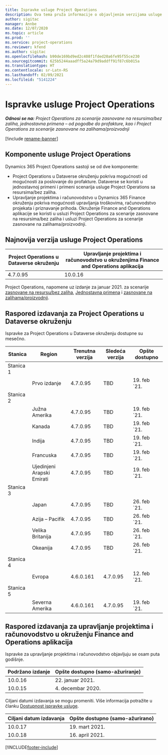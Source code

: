 ```yaml
---
title: Ispravke usluge Project Operations
description: Ova tema pruža informacije o objavljenim verzijama usluge Dynamics 365 Project Operations.
author: sigitac
manager: Annbe
ms.date: 12/07/2020
ms.topic: article
ms.prod: ''
ms.service: project-operations
ms.reviewer: kfend
ms.author: sigitac
ms.openlocfilehash: b90de169bd9ed2c408f1fded20a6fe95f55ce230
ms.sourcegitcommit: 625b5244aaadff5a24a79d9addff91f87c6b015a
ms.translationtype: HT
ms.contentlocale: sr-Latn-RS
ms.lasthandoff: 02/09/2021
ms.locfileid: "5141224"
---
```

# <a name="project-operations-updates"></a>Ispravke usluge Project Operations

_**Odnosi se na:** Project Operations za scenarije zasnovane na resursima/bez zaliha, jednostavna primena – od pogodbe do profakture, kao i Project Operations za scenarije zasnovane na zalihama/proizvodnji_

[!include [rename-banner](~/includes/cc-data-platform-banner.md)]

## <a name="project-operations-components"></a>Komponente usluge Project Operations

Dynamics 365 Project Operations sastoji se od dve komponente:

- Project Operations u Dataverse okruženju pokriva mogućnosti od mogućnosti za poslovanje do profakture. Dataverse se koristi u jednostavnoj primeni i primeni scenarija usluge Project Operations sa resursima/bez zaliha.
- Upravljanje projektima i računovodstvo u Dynamics 365 Finance okruženju pokriva mogućnosti upravljanja troškovima, računovodstvo projekata i priznavanje prihoda. Okruženje Finance and Operations aplikacije se koristi u usluzi Project Operations za scenarije zasnovane na resursima/bez zaliha i usluzi Project Operations za scenarije zasnovane na zalihama/proizvodnji.

## <a name="project-operations-latest-version"></a>Najnovija verzija usluge Project Operations

| Project Operations u Dataverse okruženju | Upravljanje projektima i računovodstvo u okruženjima Finance and Operations aplikacija |
| --- | --- |
| 4.7.0.95 | 10.0.16 |

Project Operations, napomene uz izdanje za januar 2021. za scenarije [zasnovane na resursu/bez zaliha](whats-new-feb-2021-resource-based.md), [Jednostavna primena](../pro/whats-new/whats-new-feb-2021-lite.md) i [zasnovane na zalihama/proizvodnji](../prod-pma/whats-new/whats-new-jan-2021-stocked.md).

## <a name="release-schedule-for-project-operations-on-dataverse-environment"></a>Raspored izdavanja za Project Operations u Dataverse okruženju

Ispravke za Project Operations u Dataverse okruženju dostupne su mesečno. 

| Stanica   | Region        | Trenutna verzija | Sledeća verzija | Opšte dostupno |
|-----------|---------------|-----------------|--------------|---------------------|
| Stanica 1 |   &nbsp;      |    &nbsp;       | &nbsp;       |      &nbsp;         |
|   &nbsp;  | Prvo izdanje |  4.7.0.95       | TBD     | 19. feb ´21.           |
| Stanica 2 |   &nbsp;      |    &nbsp;       | &nbsp;       |      &nbsp;         |
|   &nbsp;  | Južna Amerika |  4.7.0.95       | TBD     | 19. feb ´21.           |
|    &nbsp; | Kanada        |  4.7.0.95       | TBD     | 19. feb ´21.           |
|   &nbsp;  | Indija         |  4.7.0.95       | TBD     | 19. feb ´21.           |
|   &nbsp;  | Francuska         |  4.7.0.95       | TBD     | 19. feb ´21.           |
|   &nbsp;  | Ujedinjeni Arapski Emirati         |  4.7.0.95       | TBD     | 19. feb ´21.           |
| Stanica 3  |      &nbsp;   |     &nbsp;      |     &nbsp;   |      &nbsp;         |
|   &nbsp;  | Japan         |  4.7.0.95       | TBD     | 26. feb ´21.           |
|   &nbsp;  | Azija – Pacifik  |  4.7.0.95       | TBD     | 26. feb ´21.           |
|   &nbsp;  | Velika Britanija |  4.7.0.95       | TBD     | 26. feb ´21.           |
|   &nbsp;  | Okeanija       |  4.7.0.95       | TBD     | 26. feb ´21.           |
| Stanica 4 |     &nbsp;    |     &nbsp;      |     &nbsp;   |      &nbsp;         |
|   &nbsp;  | Evropa        |  4.6.0.161       | 4.7.0.95     | 12. feb ´21.           |
| Stanica 5 |     &nbsp;    |     &nbsp;      |     &nbsp;   |      &nbsp;         |
|   &nbsp;  | Severna Amerika |  4.6.0.161       | 4.7.0.95     | 19. feb ´21.           |

## <a name="release-schedule-for-project-management-and-accounting-in-the-finance-and-operations-apps-environment"></a>Raspored izdavanja za upravljanje projektima i računovodstvo u okruženju Finance and Operations aplikacija

Ispravke za upravljanje projektima i računovodstvo objavljuju se osam puta godišnje.

| Podržano izdanje | Opšte dostupno (samo-ažuriranje) |
| --- | --- |
| 10.0.16 | 22. januar 2021. |
| 10.0.15 | 4. decembar 2020. |


Ciljani datumi izdavanja se mogu promeniti. Više informacija potražite u članku [Dostupnost ispravke usluge](https://docs.microsoft.com/dynamics365/fin-ops-core/fin-ops/get-started/public-preview-releases?toc=/dynamics365/finance/toc.json).

| Ciljani datum izdavanja | Opšte dostupno (samo-ažurirano) |
| --- | --- |
| 10.0.17 | 19. mart 2021. |
| 10.0.18 | 16. april 2021. |


[!INCLUDE[footer-include](../includes/footer-banner.md)]